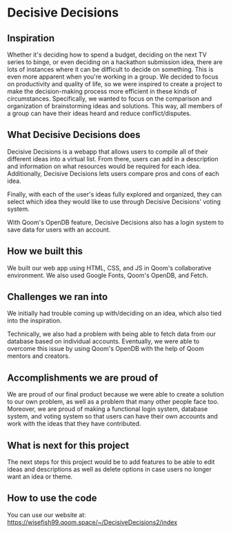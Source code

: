 Decisive Decisions
==================

## Inspiration
Whether it's deciding how to spend a budget, deciding on the next TV series to binge, or even deciding on a hackathon submission idea, there are lots of instances where it can be difficult to decide on something. This is even more apparent when you're working in a group.
We decided to focus on productivity and quality of life, so we were inspired to create a project to make the decision-making process more efficient in these kinds of circumstances. Specifically, we wanted to focus on the comparison and organization of brainstorming ideas and solutions. This way, all members of a group can have their ideas heard and reduce conflict/disputes.

## What Decisive Decisions does
Decisive Decisions is a webapp that allows users to compile all of their different ideas into a virtual list. From there, users can add in a description and information on what resources would be required for each idea. Additionally, Decisive Decisions lets users compare pros and cons of each idea.

Finally, with each of the user's ideas fully explored and organized, they can select which idea they would like to use through Decisive Decisions' voting system.

With Qoom's OpenDB feature, Decisive Decisions also has a login system to save data for users with an account.

## How we built this 
We built our web app using HTML, CSS, and JS in Qoom's collaborative environment. We also used Google Fonts, Qoom's OpenDB, and Fetch.

## Challenges we ran into
We initially had trouble coming up with/deciding on an idea, which also tied into the inspiration. 

Technically, we also had a problem with being able to fetch data from our database based on individual accounts. Eventually, we were able to overcome this issue by using Qoom's OpenDB with the help of Qoom mentors and creators.

## Accomplishments we are proud of
We are proud of our final product because we were able to create a solution to our own problem, as well as a problem that many other people face too. Moreover, we are proud of making a functional login system, database system, and voting system so that users can have their own accounts and work with the ideas that they have contributed.

## What is next for this project
The next steps for this project would be to add features to be able to edit ideas and descriptions as well as delete options in case users no longer want an idea or theme.

## How to use the code
You can use our website at: https://wisefish99.qoom.space/~/DecisiveDecisions2/index
